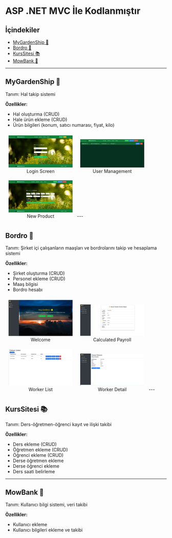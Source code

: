 
# ASP .NET MVC İle Kodlanmıştır

## İçindekiler
- [MyGardenShip 🌱](#mygardenship-)
- [Bordro 💼](#bordro-)
- [KursSitesi 📚](#kurssitesi-)
- [MowBank 🏦](#mowbank-)

---

## MyGardenShip 🌱
Tanım: Hal takip sistemi

**Özellikler:**
- Hal oluşturma (CRUD)
- Hale ürün ekleme (CRUD)
- Ürün bilgileri (konum, satıcı numarası, fiyat, kilo)

<figure style="display:inline-block; margin:10px;">
  <a href="https://github.com/ifeelikeabit/mywebsites-dotnetmvc/raw/main/images/mygarden-login.png">
    <img src="https://github.com/ifeelikeabit/mywebsites-dotnetmvc/raw/main/images/mygarden-login.png" width="200"/>
  </a>
  <figcaption style="text-align:center;">Login Screen</figcaption>
</figure>

<figure style="display:inline-block; margin:10px;">
  <a href="https://github.com/ifeelikeabit/mywebsites-dotnetmvc/raw/main/images/mygarden-admin-user-manage.png">
    <img src="https://github.com/ifeelikeabit/mywebsites-dotnetmvc/raw/main/images/mygarden-admin-user-manage.png" width="200"/>
  </a>
  <figcaption style="text-align:center;">User Management</figcaption>
</figure>

<figure style="display:inline-block; margin:10px;">
  <a href="https://github.com/ifeelikeabit/mywebsites-dotnetmvc/raw/main/images/mygarden-new-product.png">
    <img src="https://github.com/ifeelikeabit/mywebsites-dotnetmvc/raw/main/images/mygarden-new-product.png" width="200"/>
  </a>
  <figcaption style="text-align:center;">New Product</figcaption>
</figure>
---

## Bordro 💼
Tanım: Şirket içi çalışanların maaşları ve bordrolarını takip ve hesaplama sistemi

**Özellikler:**
- Şirket oluşturma (CRUD)
- Personel ekleme (CRUD)
- Maaş bilgisi
- Bordro hesabı

<figure style="display:inline-block; margin:10px;">
  <a href="https://github.com/ifeelikeabit/mywebsites-dotnetmvc/raw/main/images/bordro/welcome.png">
    <img src="https://github.com/ifeelikeabit/mywebsites-dotnetmvc/raw/main/images/bordro/welcome.png" width="200"/>
  </a>
  <figcaption style="text-align:center;">Welcome</figcaption>
</figure>

<figure style="display:inline-block; margin:10px;">
  <a href="https://github.com/ifeelikeabit/mywebsites-dotnetmvc/raw/main/images/bordro/calculated.png">
    <img src="https://github.com/ifeelikeabit/mywebsites-dotnetmvc/raw/main/images/bordro/calculated.png" width="200"/>
  </a>
  <figcaption style="text-align:center;">Calculated Payroll</figcaption>
</figure>

<figure style="display:inline-block; margin:10px;">
  <a href="https://github.com/ifeelikeabit/mywebsites-dotnetmvc/raw/main/images/bordro/workerlist.png">
    <img src="https://github.com/ifeelikeabit/mywebsites-dotnetmvc/raw/main/images/bordro/workerlist.png" width="200"/>
  </a>
  <figcaption style="text-align:center;">Worker List</figcaption>
</figure>

<figure style="display:inline-block; margin:10px;">
  <a href="https://github.com/ifeelikeabit/mywebsites-dotnetmvc/raw/main/images/bordro/workerdetail.png">
    <img src="https://github.com/ifeelikeabit/mywebsites-dotnetmvc/raw/main/images/bordro/workerdetail.png" width="200"/>
  </a>
  <figcaption style="text-align:center;">Worker Detail</figcaption>
</figure>
---

## KursSitesi 📚
Tanım: Ders-öğretmen-öğrenci kayıt ve ilişki takibi

**Özellikler:**
- Ders ekleme (CRUD)
- Öğretmen ekleme (CRUD)
- Öğrenci ekleme (CRUD)
- Derse öğretmen ekleme
- Derse öğrenci ekleme
- Ders saati belirleme

---

## MowBank 🏦
Tanım: Kullanıcı bilgi sistemi, veri takibi

**Özellikler:**
- Kullanıcı ekleme
- Kullanıcı bilgileri ekleme ve takibi




